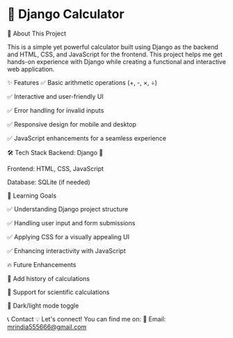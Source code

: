 # 🧮 Django Calculator

🚀 About This Project

This is a simple yet powerful calculator built using Django as the backend and HTML, CSS, and JavaScript for the frontend. This project helps me get hands-on experience with Django while creating a functional and interactive web application.

✨ Features
✅ Basic arithmetic operations (+, -, ×, ÷)

✅ Interactive and user-friendly UI

✅ Error handling for invalid inputs

✅ Responsive design for mobile and desktop

✅ JavaScript enhancements for a seamless experience

🛠️ Tech Stack
Backend: Django 🐍

Frontend: HTML, CSS, JavaScript

Database: SQLite (if needed)

🎯 Learning Goals

✅ Understanding Django project structure

✅ Handling user input and form submissions

✅ Applying CSS for a visually appealing UI

✅ Enhancing interactivity with JavaScript

🔥 Future Enhancements

🔹 Add history of calculations

🔹 Support for scientific calculations

🔹 Dark/light mode toggle


📞 Contact
💡 Let's connect! You can find me on:
📧 Email: mrindia555666@gmail.com
